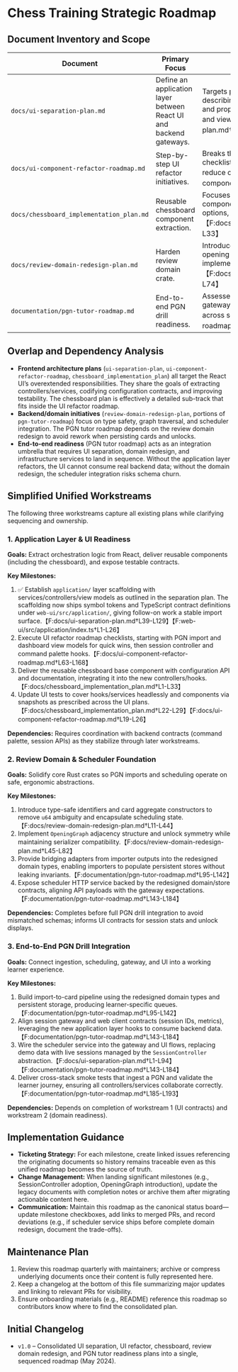 # Chess Training Strategic Roadmap

## Document Inventory and Scope
| Document | Primary Focus | Scope Summary |
| --- | --- | --- |
| `docs/ui-separation-plan.md` | Define an application layer between React UI and backend gateways. | Targets presentation/application architecture, describing pain points in current UI components and proposing contracts for services, controllers, and view models.【F:docs/ui-separation-plan.md†L1-L75】 |
| `docs/ui-component-refactor-roadmap.md` | Step-by-step UI refactor initiatives. | Breaks the UI work into workstreams with detailed checklists for controllers, hooks, and services to reduce component responsibilities.【F:docs/ui-component-refactor-roadmap.md†L1-L169】 |
| `docs/chessboard_implementation_plan.md` | Reusable chessboard component extraction. | Focuses on creating a configurable board UI component with encapsulated state, styling options, and test guidance.【F:docs/chessboard_implementation_plan.md†L1-L33】 |
| `docs/review-domain-redesign-plan.md` | Harden review domain crate. | Introduces type-safe IDs, card aggregates, an opening graph, and unlock symmetry with implementation steps and testing guidance.【F:docs/review-domain-redesign-plan.md†L3-L74】 |
| `documentation/pgn-tutor-roadmap.md` | End-to-end PGN drill readiness. | Assesses the PGN import pipeline, scheduler, gateway, and UI gaps to reach a working drill tutor across services.【F:documentation/pgn-tutor-roadmap.md†L1-L93】 |

## Overlap and Dependency Analysis
- **Frontend architecture plans** (`ui-separation-plan`, `ui-component-refactor-roadmap`, `chessboard_implementation_plan`) all target the React UI’s overextended responsibilities. They share the goals of extracting controllers/services, codifying configuration contracts, and improving testability. The chessboard plan is effectively a detailed sub-track that fits inside the UI refactor roadmap.
- **Backend/domain initiatives** (`review-domain-redesign-plan`, portions of `pgn-tutor-roadmap`) focus on type safety, graph traversal, and scheduler integration. The PGN tutor roadmap depends on the review domain redesign to avoid rework when persisting cards and unlocks.
- **End-to-end readiness** (PGN tutor roadmap) acts as an integration umbrella that requires UI separation, domain redesign, and infrastructure services to land in sequence. Without the application layer refactors, the UI cannot consume real backend data; without the domain redesign, the scheduler integration risks schema churn.

## Simplified Unified Workstreams
The following three workstreams capture all existing plans while clarifying sequencing and ownership.

### 1. Application Layer & UI Readiness
**Goals:** Extract orchestration logic from React, deliver reusable components (including the chessboard), and expose testable contracts.

**Key Milestones:**
1. ✅ Establish `application/` layer scaffolding with services/controllers/view models as outlined in the separation plan. The scaffolding now ships symbol tokens and TypeScript contract definitions under `web-ui/src/application/`, giving follow-on work a stable import surface.【F:docs/ui-separation-plan.md†L39-L129】【F:web-ui/src/application/index.ts†L1-L26】
2. Execute UI refactor roadmap checklists, starting with PGN import and dashboard view models for quick wins, then session controller and command palette hooks.【F:docs/ui-component-refactor-roadmap.md†L63-L168】
3. Deliver the reusable chessboard base component with configuration API and documentation, integrating it into the new controllers/hooks.【F:docs/chessboard_implementation_plan.md†L1-L33】
4. Update UI tests to cover hooks/services headlessly and components via snapshots as prescribed across the UI plans.【F:docs/chessboard_implementation_plan.md†L22-L29】【F:docs/ui-component-refactor-roadmap.md†L19-L26】

**Dependencies:** Requires coordination with backend contracts (command palette, session APIs) as they stabilize through later workstreams.

### 2. Review Domain & Scheduler Foundation
**Goals:** Solidify core Rust crates so PGN imports and scheduling operate on safe, ergonomic abstractions.

**Key Milestones:**
1. Introduce type-safe identifiers and card aggregate constructors to remove `u64` ambiguity and encapsulate scheduling state.【F:docs/review-domain-redesign-plan.md†L11-L44】
2. Implement `OpeningGraph` adjacency structure and unlock symmetry while maintaining serializer compatibility.【F:docs/review-domain-redesign-plan.md†L45-L82】
3. Provide bridging adapters from importer outputs into the redesigned domain types, enabling importers to populate persistent stores without leaking invariants.【F:documentation/pgn-tutor-roadmap.md†L95-L142】
4. Expose scheduler HTTP service backed by the redesigned domain/store contracts, aligning API payloads with the gateway expectations.【F:documentation/pgn-tutor-roadmap.md†L143-L184】

**Dependencies:** Completes before full PGN drill integration to avoid mismatched schemas; informs UI contracts for session stats and unlock displays.

### 3. End-to-End PGN Drill Integration
**Goals:** Connect ingestion, scheduling, gateway, and UI into a working learner experience.

**Key Milestones:**
1. Build import-to-card pipeline using the redesigned domain types and persistent storage, producing learner-specific queues.【F:documentation/pgn-tutor-roadmap.md†L95-L142】
2. Align session gateway and web client contracts (session IDs, metrics), leveraging the new application layer hooks to consume backend data.【F:documentation/pgn-tutor-roadmap.md†L143-L184】
3. Wire the scheduler service into the gateway and UI flows, replacing demo data with live sessions managed by the `SessionController` abstraction.【F:docs/ui-separation-plan.md†L1-L94】【F:documentation/pgn-tutor-roadmap.md†L143-L184】
4. Deliver cross-stack smoke tests that ingest a PGN and validate the learner journey, ensuring all controllers/services collaborate correctly.【F:documentation/pgn-tutor-roadmap.md†L185-L193】

**Dependencies:** Depends on completion of workstream 1 (UI contracts) and workstream 2 (domain readiness).

## Implementation Guidance
- **Ticketing Strategy:** For each milestone, create linked issues referencing the originating documents so history remains traceable even as this unified roadmap becomes the source of truth.
- **Change Management:** When landing significant milestones (e.g., SessionController adoption, OpeningGraph introduction), update the legacy documents with completion notes or archive them after migrating actionable content here.
- **Communication:** Maintain this roadmap as the canonical status board—update milestone checkboxes, add links to merged PRs, and record deviations (e.g., if scheduler service ships before complete domain redesign, document the trade-offs).

## Maintenance Plan
1. Review this roadmap quarterly with maintainers; archive or compress underlying documents once their content is fully represented here.
2. Keep a changelog at the bottom of this file summarizing major updates and linking to relevant PRs for visibility.
3. Ensure onboarding materials (e.g., README) reference this roadmap so contributors know where to find the consolidated plan.

## Initial Changelog
- `v1.0` – Consolidated UI separation, UI refactor, chessboard, review domain redesign, and PGN tutor readiness plans into a single, sequenced roadmap (May 2024).
